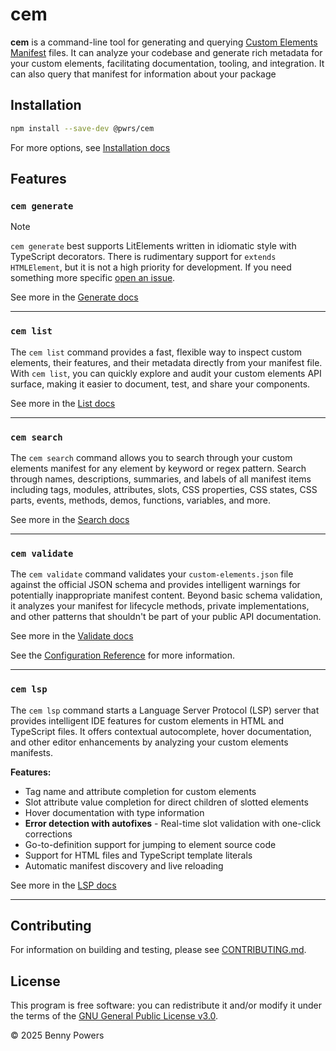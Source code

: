 # cem

**cem** is a command-line tool for generating and querying
[Custom Elements Manifest][cem] files. It can analyze your codebase and generate
rich metadata for your custom elements, facilitating documentation, tooling, and
integration. It can also query that manifest for information about your package

## Installation

```sh
npm install --save-dev @pwrs/cem
```

For more options, see [Installation docs][installationdocs]

## Features

### `cem generate`

> [!NOTE]
> `cem generate` best supports LitElements written in idiomatic style with
> TypeScript decorators. There is rudimentary support for `extends HTMLElement`,
> but it is not a high priority for development. If you need something more
> specific [open an issue][issuenew].

See more in the [Generate docs][generatedocs]

---

### `cem list`

The `cem list` command provides a fast, flexible way to inspect custom elements, their features, and their metadata directly from your manifest file.
With `cem list`, you can quickly explore and audit your custom elements API surface, making it easier to document, test, and share your components.

See more in the [List docs][listdocs]

---

### `cem search`

The `cem search` command allows you to search through your custom elements manifest for any element by keyword or regex pattern. Search through names, descriptions, summaries, and labels of all manifest items including tags, modules, attributes, slots, CSS properties, CSS states, CSS parts, events, methods, demos, functions, variables, and more.

See more in the [Search docs][searchdocs]

---

### `cem validate`

The `cem validate` command validates your `custom-elements.json` file against the official JSON schema and provides intelligent warnings for potentially inappropriate manifest content. Beyond basic schema validation, it analyzes your manifest for lifecycle methods, private implementations, and other patterns that shouldn't be part of your public API documentation.

See more in the [Validate docs][validatedocs]

See the [Configuration Reference][configdocs] for more information.

---

### `cem lsp`

The `cem lsp` command starts a Language Server Protocol (LSP) server that provides intelligent IDE features for custom elements in HTML and TypeScript files. It offers contextual autocomplete, hover documentation, and other editor enhancements by analyzing your custom elements manifests.

**Features:**
- Tag name and attribute completion for custom elements
- Slot attribute value completion for direct children of slotted elements  
- Hover documentation with type information
- **Error detection with autofixes** - Real-time slot validation with one-click corrections
- Go-to-definition support for jumping to element source code
- Support for HTML files and TypeScript template literals
- Automatic manifest discovery and live reloading

See more in the [LSP docs][lspdocs]

---

## Contributing

For information on building and testing, please see
[CONTRIBUTING.md][contributingmd].

## License

This program is free software: you can redistribute it and/or modify it under
the terms of the [GNU General Public License v3.0][gpl3].

&copy; 2025 Benny Powers

[cem]: https://github.com/webcomponents/custom-elements-manifest
[dtcg]: https://tr.designtokens.org/format/
[go]: https://go.dev
[treesitter]: https://tree-sitter.github.io/tree-sitter/
[gpl3]: https://www.gnu.org/licenses/gpl-3.0.html
[contributingmd]: https://bennypowers.github.io/cem/docs/contributing/
[issuenew]: https://github.com/bennypowers/cem/issues/new
[installationdocs]: https://bennypowers.github.io/cem/installation/
[generatedocs]: https://bennypowers.github.io/cem/commands/generate/
[listdocs]: https://bennypowers.github.io/cem/commands/list/
[searchdocs]: https://bennypowers.github.io/cem/commands/search/
[validatedocs]: https://bennypowers.github.io/cem/commands/validate/
[lspdocs]: https://bennypowers.github.io/cem/docs/lsp/
[configdocs]: https://bennypowers.github.io/cem/configuration/
